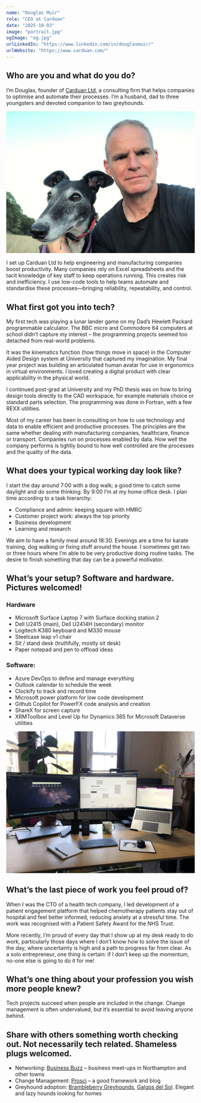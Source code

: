 ```yaml
---
name: "Douglas Muir"
role: "CEO at Carduan"
date: "2025-10-03"
image: "portrait.jpg"
ogImage: "og.jpg"
urlLinkedIn: "https://www.linkedin.com/in/douglasmuir/"
urlWebsite: "https://www.carduan.com/"
---
```


## Who are you and what do you do?

I’m Douglas, founder of [Carduan Ltd](https://www.carduan.com/), a consulting firm that helps companies to optimise and automate their processes. I’m a husband, dad to three youngsters and devoted companion to two greyhounds.

![Douglas Muir](douglas.jpg)

I set up Carduan Ltd to help engineering and manufacturing companies boost productivity. Many companies rely on Excel spreadsheets and the tacit knowledge of key staff to keep operations running. This creates risk and inefficiency. I use low-code tools to help teams automate and standardise these processes—bringing reliability, repeatability, and control.

## What first got you into tech?

My first tech was playing a lunar lander game on my Dad’s Hewlett Packard programmable calculator. The BBC micro and Commodore 64 computers at school didn’t capture my interest – the programming projects seemed too detached from real-world problems.

It was the kinematics function (how things move in space) in the Computer Aided Design system at University that captured my imagination. My final year project was building an articulated human avatar for use in ergonomics in virtual environments. I loved creating a digital product with clear applicability in the physical world.

I continued post-grad at University and my PhD thesis was on how to bring design tools directly to the CAD workspace, for example materials choice or standard parts selection. The programming was done in Fortran, with a few REXX utilities.

Most of my career has been in consulting on how to use technology and data to enable efficient and productive processes. The principles are the same whether dealing with manufacturing companies, healthcare, finance or transport. Companies run on processes enabled by data. How well the company performs is tightly bound to how well controlled are the processes and the quality of the data.

## What does your typical working day look like?

I start the day around 7:00 with a dog walk; a good time to catch some daylight and do some thinking.
By 9:00 I’m at my home office desk. I plan time according to a task hierarchy:

- Compliance and admin: keeping square with HMRC
- Customer project work: always the top priority
- Business development
- Learning and research

We aim to have a family meal around 18:30. Evenings are a time for karate training, dog walking or fixing stuff around the house. I sometimes get two or three hours where I’m able to be very productive doing routine tasks. The desire to finish something that day can be a powerful motivator.

## What’s your setup? Software and hardware. Pictures welcomed!

### Hardware

- Microsoft Surface Laptop 7 with Surface docking station 2
- Dell U2415 (main), Dell U2414H (secondary) monitor
- Logitech K380 keyboard and M330 mouse
- Steelcase leap v1 chair
- Sit / stand desk (truthfully, mostly sit desk)
- Paper notepad and pen to offload ideas

### Software:

- Azure DevOps to define and manage everything
- Outlook calendar to schedule the week
- Clockify to track and record time
- Microsoft power platform for low code development
- Github Copilot for PowerFX code analysis and creation
- ShareX for screen capture
- XRMToolbox and Level Up for Dynamics 365 for Microsoft Dataverse utilities

![Dougla's setup](setup.jpg)

## What’s the last piece of work you feel proud of?

When I was the CTO of a health tech company, I led development of a patient engagement platform that helped chemotherapy patients stay out of hospital and feel better informed, reducing anxiety at a stressful time. The work was recognised with a Patient Safety Award for the NHS Trust.

More recently, I’m proud of every day that I show up at my desk ready to do work, particularly those days where I don’t know how to solve the issue of the day, where uncertainty is high and a path to progress far from clear. As a solo entrepreneur, one thing is certain: if I don’t keep up the momentum, no-one else is going to do it for me!

## What’s one thing about your profession you wish more people knew?

Tech projects succeed when people are included in the change. Change management is often undervalued, but it’s essential to avoid leaving anyone behind.

## Share with others something worth checking out. Not necessarily tech related. Shameless plugs welcomed.

- Networking: [Business Buzz](https://www.business-buzz.org/) – business meet-ups in Northampton and other towns
- Change Management: [Prosci](https://www.prosci.com/) – a good framework and blog
- Greyhound adoption: [Brambleberry Greyhounds](https://www.facebook.com/groups/BrambleberryGreyhoundsGT), [Galgos del Sol](https://galgosdelsol.org/). Elegant and lazy hounds looking for homes
